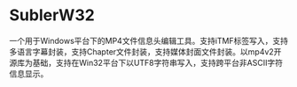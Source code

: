 SublerW32
===================

一个用于Windows平台下的MP4文件信息头编辑工具。支持iTMF标签写入，支持多语言字幕封装，支持Chapter文件封装，支持媒体封面文件封装。以mp4v2开源库为基础，支持在Win32平台下以UTF8字符串写入，支持跨平台非ASCII字符信息显示。
